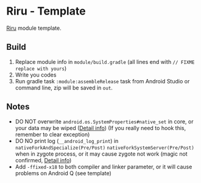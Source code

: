 # Riru - Template

[Riru](https://github.com/RikkaApps/Riru) module template.

## Build

1. Replace module info in `module/build.gradle` (all lines end with `// FIXME replace with yours`)
2. Write you codes
3. Run gradle task `:module:assembleRelease` task from Android Studio or command line, zip will be saved in `out`.

## Notes

* DO NOT overwrite `android.os.SystemProperties#native_set` in core, or your data may be wiped
  ([Detail info](https://github.com/RikkaApps/Riru/blob/v7/riru-core/jni/main/jni_native_method.cpp#L162-L176))
  (If you really need to hook this, remember to clear exception)
* DO NO print log (`__android_log_print`) in `nativeForkAndSpecialize(Pre/Post)` `nativeForkSystemServer(Pre/Post)` when in zygote process, or it may cause zygote not work
  (magic not confirmed, [Detail info](https://github.com/RikkaApps/Riru/blob/77adfd6a4a6a81bfd20569c910bc4854f2f84f5e/riru-core/jni/main/jni_native_method.cpp#L55-L66))
* Add `-ffixed-x18` to both compiler and linker parameter, or it will cause problems on Android Q (see template)
